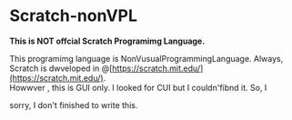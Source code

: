 # Scratch-nonVPL


  **This is NOT offcial Scratch Programimg Language.**

This programimg language is NonVusualProgrammingLanguage.
Always, Scratch is dwveloped in @[https://scratch.mit.edu/](https://scratch.mit.edu/).  
Howwver , this is GUI only. I looked for CUI but I couldn'fibnd it.
So, I


sorry, I don't finished to write this.
